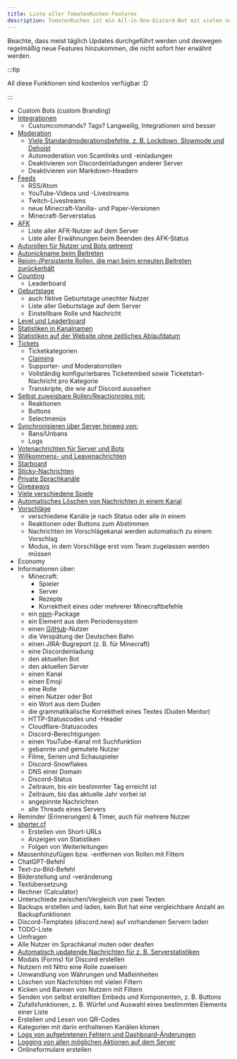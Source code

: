 ```yaml
---
title: Liste aller TomatenKuchen-Features
description: TomatenKuchen ist ein All-in-One-Discord-Bot mit vielen verschiedenen Funktionen. Diese Seite listet alle zum aktuellen Zeitpunkt verfügbaren Features des Bots auf.
---
```


Beachte, dass meist täglich Updates durchgeführt werden und deswegen regelmäßig neue Features hinzukommen, die nicht sofort hier erwähnt werden.

:::tip

All diese Funktionen sind kostenlos verfügbar :D

:::

- Custom Bots (custom Branding)
- [Integrationen](./integrations)
	- Customcommands? Tags? Langweilig, Integrationen sind besser
- [Moderation](./moderation)
	- [Viele Standardmoderationsbefehle, z. B. Lockdown, Slowmode und Dehoist](./modcommands)
	- Automoderation von Scamlinks und -einladungen
	- Deaktivieren von Discordeinladungen anderer Server
	- Deaktivieren von Markdown-Headern
- [Feeds](./feeds)
	- RSS/Atom
	- YouTube-Videos und -Livestreams
	- Twitch-Livestreams
	- neue Minecraft-Vanilla- und Paper-Versionen
	- Minecraft-Serverstatus
- [AFK](./afk)
	- Liste aller AFK-Nutzer auf dem Server
	- Liste aller Erwähnungen beim Beenden des AFK-Status
- [Autorollen für Nutzer und Bots getrennt](./autorole)
- [Autonickname beim Beitreten](./autorole)
- [Rejoin-/Persistente Rollen, die man beim erneuten Beitreten zurückerhält](./autorole)
- [Counting](./counting)
	- Leaderboard
- [Geburtstage](./birthday)
	- auch fiktive Geburtstage unechter Nutzer
	- Liste aller Geburtstage auf dem Server
	- Einstellbare Rolle und Nachricht
- [Level und Leaderboard](./level)
- [Statistiken in Kanalnamen](./serverstats)
- [Statistiken auf der Website ohne zeitliches Ablaufdatum](./serverstats)
- [Tickets](./tickets)
	- Ticketkategorien
	- [Claiming](./ticketcommands)
	- Supporter- und Moderatorrollen
	- Vollständig konfigurierbares Ticketembed sowie Ticketstart-Nachricht pro Kategorie
	- Transkripte, die wie auf Discord aussehen
- [Selbst zuweisbare Rollen/Reactionroles mit:](./reactionroles)
	- Reaktionen
	- Buttons
	- Selectmenüs
- [Synchronisieren über Server hinweg von:](./sync)
	- Bans/Unbans
	- Logs
- [Votenachrichten für Server und Bots](./voting)
- [Willkommens- und Leavenachrichten](./welcome-leave)
- [Starboard](./starboard)
- [Sticky-Nachrichten](./sticky)
- [Private Sprachkanäle](./privatevoice)
- [Giveaways](./giveaways)
- [Viele verschiedene Spiele](./games)
- [Automatisches Löschen von Nachrichten in einem Kanal](./autodelete)
- [Vorschläge](./suggest)
	- verschiedene Kanäle je nach Status oder alle in einem
	- Reaktionen oder Buttons zum Abstimmen
	- Nachrichten im Vorschlägekanal werden automatisch zu einem Vorschlag
	- Modus, in dem Vorschläge erst vom Team zugelassen werden müssen
- Economy
- Informationen über:
	- Minecraft:
		- Spieler
		- Server
		- Rezepte
		- Korrektheit eines oder mehrerer Minecraftbefehle
	- ein [npm](https://npmjs.com)-Package
	- ein Element aus dem Periodensystem
	- einen [GitHub](https://github.com)-Nutzer
	- die Verspätung der Deutschen Bahn
	- einen JIRA-Bugreport (z. B. für Minecraft)
	- eine Discordeinladung
	- den aktuellen Bot
	- den aktuellen Server
	- einen Kanal
	- einen Emoji
	- eine Rolle
	- einen Nutzer oder Bot
	- ein Wort aus dem Duden
	- die grammatikalische Korrektheit eines Textes (Duden Mentor)
	- HTTP-Statuscodes und -Header
	- Cloudflare-Statuscodes
	- Discord-Berechtigungen
	- einen YouTube-Kanal mit Suchfunktion
	- gebannte und gemutete Nutzer
	- Filme, Serien und Schauspieler
	- Discord-Snowflakes
	- DNS einer Domain
	- Discord-Status
	- Zeitraum, bis ein bestimmter Tag erreicht ist
	- Zeitraum, bis das aktuelle Jahr vorbei ist
	- angepinnte Nachrichten
	- alle Threads eines Servers
- Reminder (Erinnerungen) & Timer, auch für mehrere Nutzer
- [shorter.cf](https://shorter.cf)
	- Erstellen von Short-URLs
	- Anzeigen von Statistiken
	- Folgen von Weiterleitungen
- Massenhinzufügen bzw. -entfernen von Rollen mit Filtern
- ChatGPT-Befehl
- Text-zu-Bild-Befehl
- Bilderstellung und -veränderung
- Textübersetzung
- Rechner (Calculator)
- Unterschiede zwischen/Vergleich von zwei Texten
- Backups erstellen und laden, kein Bot hat eine vergleichbare Anzahl an Backupfunktionen
- Discord-Templates (discord.new) auf vorhandenen Servern laden
- TODO-Liste
- Umfragen
- Alle Nutzer im Sprachkanal muten oder deafen
- [Automatisch updatende Nachrichten für z. B. Serverstatistiken](./autoupdate)
- Modals (Forms) für Discord erstellen
- Nutzern mit Nitro eine Rolle zuweisen
- Umwandlung von Währungen und Maßeinheiten
- Löschen von Nachrichten mit vielen Filtern
- Kicken und Bannen von Nutzern mit Filtern
- Senden von selbst erstellten Embeds und Komponenten, z. B. Buttons
- Zufallsfunktionen, z. B. Würfel und Auswahl eines bestimmten Elements einer Liste
- Erstellen und Lesen von QR-Codes
- Kategorien mit darin enthaltenen Kanälen klonen
- [Logs von aufgetretenen Fehlern und Dashboard-Änderungen](./error)
- [Logging von allen möglichen Aktionen auf dem Server](./logs)
- Onlineformulare erstellen
